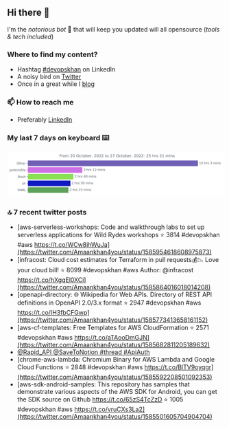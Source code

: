 <!--- [![Hits](https://hits.seeyoufarm.com/api/count/incr/badge.svg?url=https%3A%2F%2Fgithub.com%2Fakhan4u%2Fhit-counter&count_bg=%2379C83D&title_bg=%23555555&icon=&icon_color=%23E7E7E7&title=visits&edge_flat=false)](https://hits.seeyoufarm.com) --->

## Hi there 👋

I'm the _notorious bot_ 🤣 that will keep you updated will all opensource (_tools & tech included_) 

### Where to find my content?

* Hashtag [#devopskhan](https://www.linkedin.com/feed/hashtag/devopskhan) on LinkedIn
* A noisy bird on [Twitter](https://twitter.com/Amaankhan4you)
* Once in a great while I [blog](https://linuxparrot.com) 


### 📫 **How to reach me**

* Preferably [LinkedIn](https://www.linkedin.com/in/amaan-khan-linux-ninja)

### My last 7 days on keyboard ⌨️

<img src="https://github.com/akhan4u/akhan4u/blob/main/images/stat.svg" alt="Amaan's Wakatime Activity!"/>

### 🔝 7 recent twitter posts
<!-- DEVDOJO:START -->
- [aws-serverless-workshops: Code and walkthrough labs to set up serverless applications for Wild Rydes workshops
⭐️ 3814
#devopskhan #aws
https://t.co/WCw8jhWuJa](https://twitter.com/Amaankhan4you/status/1585954618608975873)
- [infracost: Cloud cost estimates for Terraform in pull requests💰📉 Love your cloud bill!
⭐️ 8099
#devopskhan #aws
Author: @infracost
https://t.co/hXgqEl0XCi](https://twitter.com/Amaankhan4you/status/1585864016018014208)
- [openapi-directory: 🌐 Wikipedia for Web APIs. Directory of REST API definitions in OpenAPI 2.0/3.x format
⭐️ 2947
#devopskhan #aws
https://t.co/IH3fbCFGwp](https://twitter.com/Amaankhan4you/status/1585773413658161152)
- [aws-cf-templates: Free Templates for AWS CloudFormation
⭐️ 2571
#devopskhan #aws
https://t.co/aTAooDmGJN](https://twitter.com/Amaankhan4you/status/1585682811205189632)
- [@Rapid_API @SaveToNotion #thread #ApiAuth](https://twitter.com/Amaankhan4you/status/1585626814659297282)
- [chrome-aws-lambda: Chromium Binary for AWS Lambda and Google Cloud Functions
⭐️ 2848
#devopskhan #aws
https://t.co/BlTV9oyqgr](https://twitter.com/Amaankhan4you/status/1585592208501092353)
- [aws-sdk-android-samples: This repository has samples that demonstrate various aspects of the AWS SDK for Android, you can get the SDK source on Github https://t.co/65zS4TcZzD
⭐️ 1005
#devopskhan #aws
https://t.co/vruCXs3La2](https://twitter.com/Amaankhan4you/status/1585501605704904704)
<!-- DEVDOJO:END -->

<!-- ![Amaan's GitHub stats](https://github-readme-stats.vercel.app/api?username=akhan4u&count_private=true&show_icons=true&hide=contribs) -->
